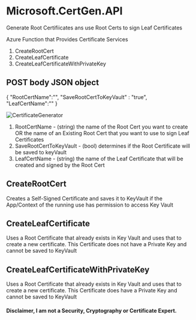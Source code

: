 # Microsoft.CertGen.API
Generate Root Certifiicates ans use Root Certs to sign Leaf Certificates

Azure Function that Provides Certificate Services

1) CreateRootCert
2) CreateLeafCertificate
3) CreateLeafCertificateWithPrivateKey

## POST body JSON object
{
"RootCertName":"",
"SaveRootCertToKeyVault" : "true",
"LeafCertName":""
}

![CertificateGenerator](https://user-images.githubusercontent.com/84995595/218500292-a9486e83-ffa6-4c27-a560-171a43d99c06.png)

1) RootCertName - (string) the name of the Root Cert you want to create OR the name of an Existing Root Cert that you want to use to sign Leaf Certificates
2) SaveRootCertToKeyVault - (bool) determines if the Root Certificate will be saved to keyVault
3) LeafCertName - (string) the name of the Leaf Certificate that will be created and signed by the Root Cert 

## CreateRootCert
Creates a Self-Signed Certificate and saves it to KeyVault if the App/Context of the running use has permission to access Key Vault


## CreateLeafCertificate
Uses a Root Certificate that already exists in Key Vault and uses that to create a new certificate. This Certificate does not have a Private Key and cannot be saved to KeyVault

## CreateLeafCertificateWithPrivateKey
Uses a Root Certificate that already exists in Key Vault and uses that to create a new certificate. This Certificate does have a Private Key and cannot be saved to KeyVault

#### Disclaimer, I am not a Security, Cryptography or Certificate Expert.
